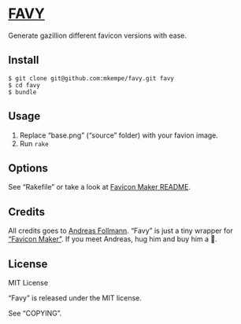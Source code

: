 [FAVY](https://github.com/mkempe/favy "favy")
=============================================

Generate gazillion different favicon versions with ease.

Install
-------

    $ git clone git@github.com:mkempe/favy.git favy
    $ cd favy
    $ bundle

Usage
-----

1. Replace “base.png” (“source” folder) with your favion image.
2. Run `rake`

Options
-------

See “Rakefile” or take a look at [Favicon Maker README](https://github.com/follmann/favicon_maker/blob/master/README.md "Favicon Maker README").

Credits
-------

All credits goes to [Andreas Follmann](https://github.com/follmann "Andreas Follmann"). “Favy” is just a tiny wrapper for [“Favicon Maker”](https://github.com/follmann/favicon_maker "Favicon Maker").
If you meet Andreas, hug him and buy him a :beer:.

License
-------

MIT License

“Favy” is released under the MIT license.

See “COPYING”.